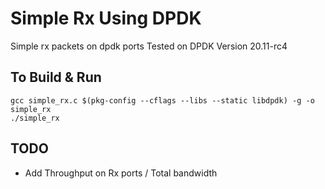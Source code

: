 # Simple Rx Using DPDK

Simple rx packets on dpdk ports
Tested on DPDK Version 20.11-rc4

## To Build & Run
```
gcc simple_rx.c $(pkg-config --cflags --libs --static libdpdk) -g -o simple_rx
./simple_rx
```


## TODO
- Add Throughput on Rx ports / Total bandwidth